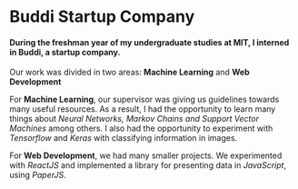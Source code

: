 # Buddi Startup Company

#### During the freshman year of my undergraduate studies at MIT, I interned in Buddi, a startup company.

Our work was divided in two areas: **Machine Learning** and **Web Development**

For **Machine Learning**, our supervisor was giving us guidelines towards many useful resources. As a result, I had the opportunity to learn many things about *Neural Networks, Markov Chains and Support Vector Machines* among others. I also had the opportunity to experiment with *Tensorflow* and *Keras* with classifying information in images.

For **Web Development**, we had many smaller projects. We experimented with *ReactJS* and implemented a library for presenting data in *JavaScript*, using *PaperJS*.
